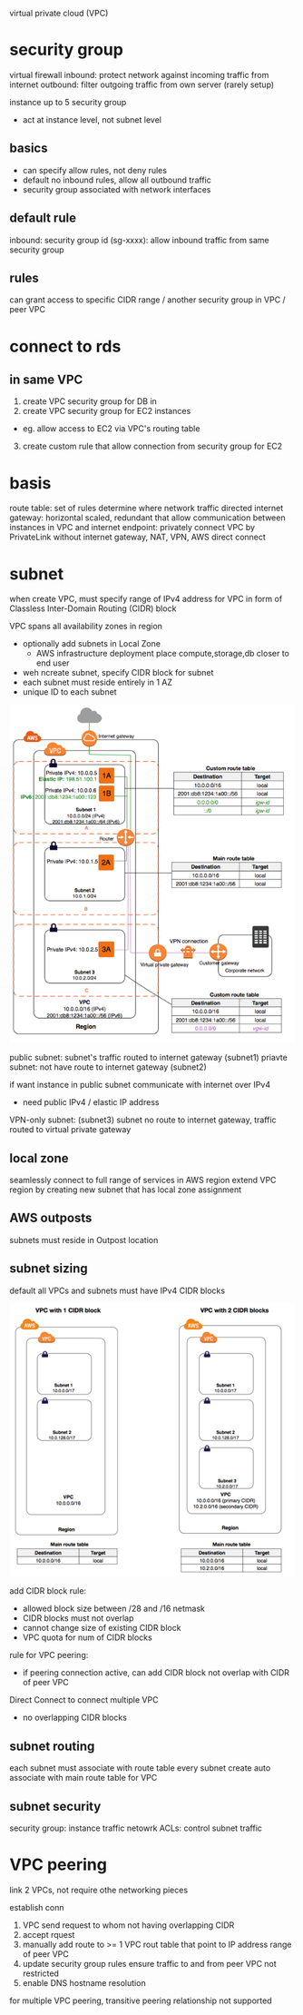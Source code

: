 virtual private cloud (VPC)

# security group
virtual firewall
inbound: protect network against incoming traffic from internet
outbound: filter outgoing traffic from own server (rarely setup)

instance up to 5 security group
- act at instance level, not subnet level

## basics
- can specify allow rules, not deny rules
- default no inbound rules, allow all outbound traffic
- security group associated with network interfaces

## default rule
inbound:
security group id (sg-xxxx): allow inbound traffic from same security group

## rules
can grant access to specific CIDR range 
/ another security group in VPC 
/ peer VPC



# connect to rds 
## in same VPC
1. create VPC security group for DB in
2. create VPC security group for EC2 instances
  - eg. allow access to EC2 via VPC's routing table
3. create custom rule that allow connection from security group for EC2


# basis
route table: set of rules determine where network traffic directed
internet gateway: 
horizontal scaled, redundant that allow communication between instances in VPC and internet
endpoint: privately connect VPC by PrivateLink without internet gateway, NAT, VPN, AWS direct connect

# subnet
when create VPC, must specify range of IPv4 address for VPC 
in form of Classless Inter-Domain Routing (CIDR) block 

VPC spans all availability zones in region
- optionally add subnets in Local Zone
  - AWS infrastructure deployment place compute,storage,db closer to end user 
- weh ncreate subnet, specify CIDR block for subnet
- each subnet must reside entirely in 1 AZ
- unique ID to each subnet

![](../img/subnets-diagram.png)

public subnet: subnet's traffic routed to internet gateway (subnet1)
priavte subnet: not have route to internet gateway (subnet2)

if want instance in public subnet communicate with internet over IPv4
- need public IPv4 / elastic IP address

VPN-only subnet: (subnet3)
subnet no route to internet gateway, traffic routed to virtual private gateway

## local zone
seamlessly connect to full range of services in AWS region
extend VPC region by creating new subnet that has local zone assignment

## AWS outposts
subnets must reside in Outpost location

## subnet sizing
default all VPCs and subnets must have IPv4 CIDR blocks

![](../img/vpc-multiple-cidrs.png)

add CIDR block rule:
- allowed block size between /28 and /16 netmask
- CIDR blocks must not overlap 
- cannot change size of existing CIDR block
- VPC quota for num of CIDR blocks

rule for VPC peering:
- if peering connection active, can add CIDR block not overlap with CIDR of peer VPC

Direct Connect to connect multiple VPC
- no overlapping CIDR blocks

## subnet routing
each subnet must associate with route table
every subnet create auto associate with main route table for VPC

## subnet security
security group: instance traffic
netowrk ACLs: control subnet traffic


# VPC peering
link 2 VPCs, not require othe networking pieces

establish conn
1. VPC send request to whom not having overlapping CIDR
2. accept rquest
3. manually add route to >= 1 VPC rout table that point to IP address range of peer VPC
4. update security group rules ensure traffic to and from peer VPC not restricted
5. enable DNS hostname resolution

for multiple VPC peering, transitive peering relationship not supported





